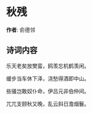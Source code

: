 # 秋残

**作者**: 俞德邻

## 诗词内容

乐天老矣放樊蛮，鸥羡忘机鹤羡闲。

缓步当车休下泽，浇愁得酒即中山。

些骚岂敢奴仆命，伊吕元非伯仲间。

兀兀支颐秋又晚，乱云斜日澹烟鬟。

